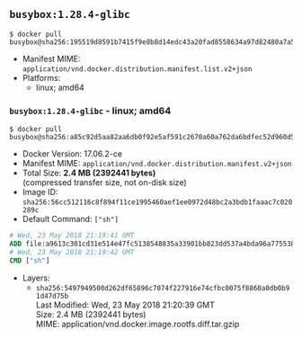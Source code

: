 ## `busybox:1.28.4-glibc`

```console
$ docker pull busybox@sha256:195519d8591b7415f9e8b8d14edc43a20fad8558634a97d82480a7a557f0903e
```

-	Manifest MIME: `application/vnd.docker.distribution.manifest.list.v2+json`
-	Platforms:
	-	linux; amd64

### `busybox:1.28.4-glibc` - linux; amd64

```console
$ docker pull busybox@sha256:a85c92d5aa82aa6db0f92e5af591c2670a60a762da6bdfec52d960d55295f998
```

-	Docker Version: 17.06.2-ce
-	Manifest MIME: `application/vnd.docker.distribution.manifest.v2+json`
-	Total Size: **2.4 MB (2392441 bytes)**  
	(compressed transfer size, not on-disk size)
-	Image ID: `sha256:56cc512116c8f894f11ce1995460aef1ee0972d48bc2a3bdb1faaac7c020289c`
-	Default Command: `["sh"]`

```dockerfile
# Wed, 23 May 2018 21:19:41 GMT
ADD file:a9613c301cd31e514e47fc5138548835a33901bb823dd537a4bda96a775538e8 in / 
# Wed, 23 May 2018 21:19:42 GMT
CMD ["sh"]
```

-	Layers:
	-	`sha256:5497949500d262df65896c7074f227916e74cfbc0075f8860a0db0b91d47d75b`  
		Last Modified: Wed, 23 May 2018 21:20:39 GMT  
		Size: 2.4 MB (2392441 bytes)  
		MIME: application/vnd.docker.image.rootfs.diff.tar.gzip
